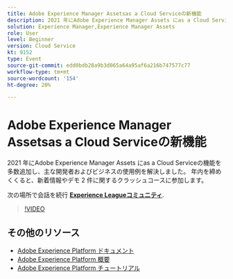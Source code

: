 ```yaml
---
title: Adobe Experience Manager Assetsas a Cloud Serviceの新機能
description: 2021 年にAdobe Experience Manager Assets にas a Cloud Serviceの機能を多数追加し、主な開発者およびビジネスの使用例を解決しました。 年内を締めくくると、新着情報やデモ 2 件に関するクラッシュコースに参加します。
solution: Experience Manager,Experience Manager Assets
role: User
level: Beginner
version: Cloud Service
kt: 9152
type: Event
source-git-commit: edd0bdb28a9b3d065a64a95af6a216b747577c77
workflow-type: tm+mt
source-wordcount: '154'
ht-degree: 20%

---
```


# Adobe Experience Manager Assetsas a Cloud Serviceの新機能

2021 年にAdobe Experience Manager Assets にas a Cloud Serviceの機能を多数追加し、主な開発者およびビジネスの使用例を解決しました。 年内を締めくくると、新着情報やデモ 2 件に関するクラッシュコースに参加します。

次の場所で会話を続行 **[Experience Leagueコミュニティ](https://adobe.ly/2XSAcg)**.

>[!VIDEO](https://video.tv.adobe.com/v/337574/?quality=12&learn=on&hidetitle=true)

## その他のリソース

- [Adobe Experience Platform ドキュメント](https://experienceleague.adobe.com/docs/experience-platform.html?lang=ja)
- [Adobe Experience Platform 概要](https://experienceleague.adobe.com/docs/experience-platform/landing/home.html?lang=ja)
- [Adobe Experience Platform チュートリアル](https://experienceleague.adobe.com/docs/platform-learn/tutorials/overview.html?lang=ja)
